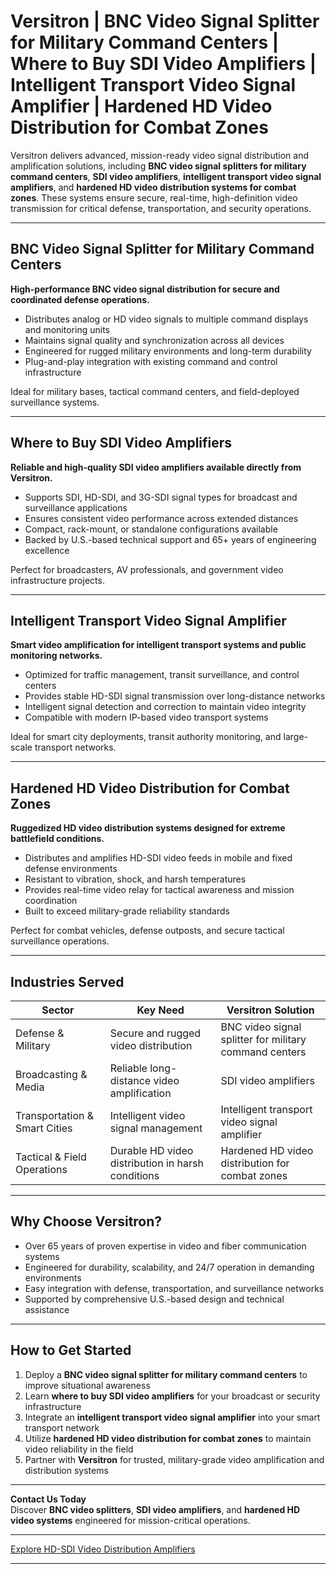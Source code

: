# Versitron | BNC Video Signal Splitter for Military Command Centers | Where to Buy SDI Video Amplifiers | Intelligent Transport Video Signal Amplifier | Hardened HD Video Distribution for Combat Zones

Versitron delivers advanced, mission-ready video signal distribution and amplification solutions, including **BNC video signal splitters for military command centers**, **SDI video amplifiers**, **intelligent transport video signal amplifiers**, and **hardened HD video distribution systems for combat zones**. These systems ensure secure, real-time, high-definition video transmission for critical defense, transportation, and security operations.

---

## BNC Video Signal Splitter for Military Command Centers

**High-performance BNC video signal distribution for secure and coordinated defense operations.**

- Distributes analog or HD video signals to multiple command displays and monitoring units  
- Maintains signal quality and synchronization across all devices  
- Engineered for rugged military environments and long-term durability  
- Plug-and-play integration with existing command and control infrastructure  

Ideal for military bases, tactical command centers, and field-deployed surveillance systems.

---

## Where to Buy SDI Video Amplifiers

**Reliable and high-quality SDI video amplifiers available directly from Versitron.**

- Supports SDI, HD-SDI, and 3G-SDI signal types for broadcast and surveillance applications  
- Ensures consistent video performance across extended distances  
- Compact, rack-mount, or standalone configurations available  
- Backed by U.S.-based technical support and 65+ years of engineering excellence  

Perfect for broadcasters, AV professionals, and government video infrastructure projects.

---

## Intelligent Transport Video Signal Amplifier

**Smart video amplification for intelligent transport systems and public monitoring networks.**

- Optimized for traffic management, transit surveillance, and control centers  
- Provides stable HD-SDI signal transmission over long-distance networks  
- Intelligent signal detection and correction to maintain video integrity  
- Compatible with modern IP-based video transport systems  

Ideal for smart city deployments, transit authority monitoring, and large-scale transport networks.

---

## Hardened HD Video Distribution for Combat Zones

**Ruggedized HD video distribution systems designed for extreme battlefield conditions.**

- Distributes and amplifies HD-SDI video feeds in mobile and fixed defense environments  
- Resistant to vibration, shock, and harsh temperatures  
- Provides real-time video relay for tactical awareness and mission coordination  
- Built to exceed military-grade reliability standards  

Perfect for combat vehicles, defense outposts, and secure tactical surveillance operations.

---

## Industries Served

| Sector                      | Key Need                                               | Versitron Solution                                          |
|------------------------------|-------------------------------------------------------|-------------------------------------------------------------|
| Defense & Military           | Secure and rugged video distribution                  | BNC video signal splitter for military command centers       |
| Broadcasting & Media         | Reliable long-distance video amplification             | SDI video amplifiers                                        |
| Transportation & Smart Cities| Intelligent video signal management                    | Intelligent transport video signal amplifier                |
| Tactical & Field Operations  | Durable HD video distribution in harsh conditions      | Hardened HD video distribution for combat zones             |

---

## Why Choose Versitron?

- Over 65 years of proven expertise in video and fiber communication systems  
- Engineered for durability, scalability, and 24/7 operation in demanding environments  
- Easy integration with defense, transportation, and surveillance networks  
- Supported by comprehensive U.S.-based design and technical assistance  

---

## How to Get Started

1. Deploy a **BNC video signal splitter for military command centers** to improve situational awareness  
2. Learn **where to buy SDI video amplifiers** for your broadcast or security infrastructure  
3. Integrate an **intelligent transport video signal amplifier** into your smart transport network  
4. Utilize **hardened HD video distribution for combat zones** to maintain video reliability in the field  
5. Partner with **Versitron** for trusted, military-grade video amplification and distribution systems  

---

**Contact Us Today**  
Discover **BNC video splitters**, **SDI video amplifiers**, and **hardened HD video systems** engineered for mission-critical operations.  

---

[Explore HD-SDI Video Distribution Amplifiers](https://www.versitron.com/collections/hd-sdi-video-distribution-amplifiers)

---

